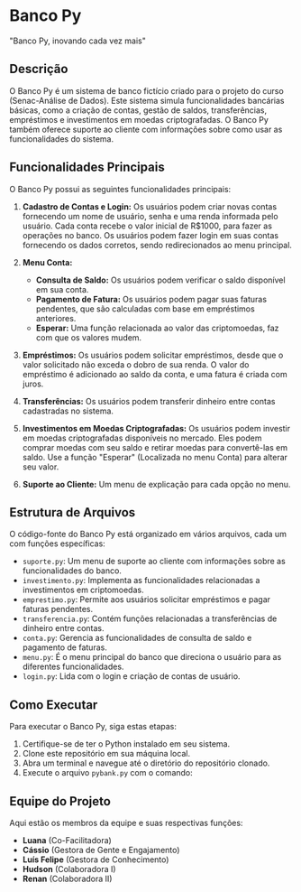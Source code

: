 # Banco Py

"Banco Py, inovando cada vez mais"

## Descrição

O Banco Py é um sistema de banco fictício criado para o projeto do curso (Senac-Análise de Dados). Este sistema simula funcionalidades bancárias básicas, como a criação de contas, gestão de saldos, transferências, empréstimos e investimentos em moedas criptografadas. O Banco Py também oferece suporte ao cliente com informações sobre como usar as funcionalidades do sistema.

## Funcionalidades Principais

O Banco Py possui as seguintes funcionalidades principais:

1. **Cadastro de Contas e Login:** Os usuários podem criar novas contas fornecendo um nome de usuário, senha e uma renda informada pelo usuário. Cada conta recebe o valor inicial de R$1000, para fazer as operações no banco. Os usuários podem fazer login em suas contas fornecendo os dados corretos, sendo redirecionados ao menu principal.

2. **Menu Conta:**
   - **Consulta de Saldo:** Os usuários podem verificar o saldo disponível em sua conta.
   - **Pagamento de Fatura:** Os usuários podem pagar suas faturas pendentes, que são calculadas com base em empréstimos anteriores.
   - **Esperar:** Uma função relacionada ao valor das criptomoedas, faz com que os valores mudem.

3. **Empréstimos:** Os usuários podem solicitar empréstimos, desde que o valor solicitado não exceda o dobro de sua renda. O valor do empréstimo é adicionado ao saldo da conta, e uma fatura é criada com juros.

4. **Transferências:** Os usuários podem transferir dinheiro entre contas cadastradas no sistema.

5. **Investimentos em Moedas Criptografadas:** Os usuários podem investir em moedas criptografadas disponíveis no mercado. Eles podem comprar moedas com seu saldo e retirar moedas para convertê-las em saldo. Use a função "Esperar" (Localizada no menu Conta) para alterar seu valor.

6. **Suporte ao Cliente:** Um menu de explicação para cada opção no menu.

## Estrutura de Arquivos

O código-fonte do Banco Py está organizado em vários arquivos, cada um com funções específicas:

- `suporte.py`: Um menu de suporte ao cliente com informações sobre as funcionalidades do banco.
- `investimento.py`: Implementa as funcionalidades relacionadas a investimentos em criptomoedas.
- `emprestimo.py`: Permite aos usuários solicitar empréstimos e pagar faturas pendentes.
- `transferencia.py`: Contém funções relacionadas a transferências de dinheiro entre contas.
- `conta.py`: Gerencia as funcionalidades de consulta de saldo e pagamento de faturas.
- `menu.py`: É o menu principal do banco que direciona o usuário para as diferentes funcionalidades.
- `login.py`: Lida com o login e criação de contas de usuário.

## Como Executar

Para executar o Banco Py, siga estas etapas:

1. Certifique-se de ter o Python instalado em seu sistema.
2. Clone este repositório em sua máquina local.
3. Abra um terminal e navegue até o diretório do repositório clonado.
4. Execute o arquivo `pybank.py` com o comando:

## Equipe do Projeto

Aqui estão os membros da equipe e suas respectivas funções:

- **Luana** (Co-Facilitadora)
- **Cássio** (Gestora de Gente e Engajamento)
- **Luís Felipe** (Gestora de Conhecimento)
- **Hudson** (Colaboradora I)
- **Renan** (Colaboradora II)
